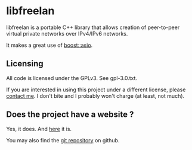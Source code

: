 libfreelan
==========

libfreelan is a portable C++ library that allows creation of peer-to-peer virtual private networks over IPv4/IPv6 networks.

It makes a great use of [boost::asio](http://www.boost.org/doc/libs/1_46_1/doc/html/boost_asio.html).

Licensing
---------

All code is licensed under the GPLv3. See gpl-3.0.txt.

If you are interested in using this project under a different license, please [contact me](mailto:julien.kauffmann__AT__freelan.org). I don't bite and I probably won't charge (at least, not much).

Does the project have a website ?
---------------------------------

Yes, it does. And [here](http://www.freelan.org) it is. 

You may also find the [git repository](https://github.com/freelan-developers/freelan-all) on github.
